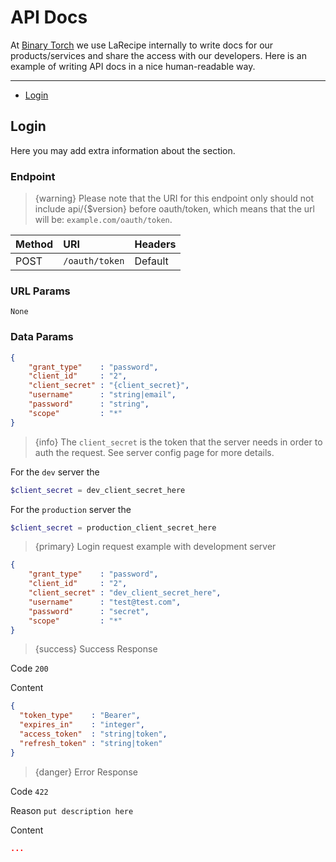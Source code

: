 # API Docs

At [Binary Torch](http://binary-torch.com/) we use LaRecipe internally to write docs for our products/services and share the access with our developers. Here is an example of writing API docs in a nice human-readable way.

---

- [Login](#login)

<a name="login"></a>
## Login

Here you may add extra information about the section.

### Endpoint

> {warning} Please note that the URI for this endpoint only should not include api/{$version} before oauth/token, which means that the url will be: `example.com/oauth/token`.

|Method|URI|Headers|
|:-|:-|:-|
|POST|`/oauth/token`|Default|

### URL Params

```text
None
```

### Data Params

```json
{
    "grant_type"    : "password",
    "client_id"     : "2",
    "client_secret" : "{client_secret}",
    "username"      : "string|email",
    "password"      : "string",
    "scope"         : "*"
}
```

> {info} The `client_secret` is the token that the server needs in order to auth the request. See server config page for more details.

For the `dev` server the

```php
$client_secret = dev_client_secret_here
```

For the `production` server the

```php
$client_secret = production_client_secret_here
```

> {primary} Login request example with development server

```json
{
    "grant_type"    : "password",
    "client_id"     : "2",
    "client_secret" : "dev_client_secret_here",
    "username"      : "test@test.com",
    "password"      : "secret",
    "scope"         : "*"
}
```

> {success} Success Response

Code `200`

Content

```json
{
  "token_type"    : "Bearer",
  "expires_in"    : "integer",
  "access_token"  : "string|token",
  "refresh_token" : "string|token"
}
```

> {danger} Error Response

Code `422`

Reason `put description here`

Content

```json
...
```